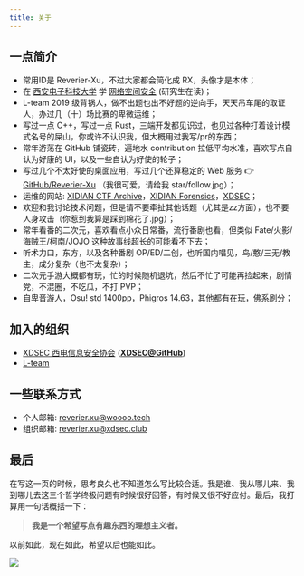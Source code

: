 ```yaml
---
title: 关于
---
```


## 一点简介

- 常用ID是 Reverier-Xu，不过大家都会简化成 RX，头像才是本体；
- 在 [西安电子科技大学](https://www.xidian.edu.cn/) 学 [网络空间安全](https://ce.xidian.edu.cn) (研究生在读)；
- L-team 2019 级背锅人，做不出题也出不好题的逆向手，天天吊车尾的取证人，办过几（十）场比赛的卑微运维；
- 写过一点 C++，写过一点 Rust，三端开发都见识过，也见过各种打着设计模式名号的屎山，你或许不认识我，但大概用过我写/pr的东西；
- 常年游荡在 GitHub 铺瓷砖，遍地水 contribution 拉低平均水准，喜欢写点自认为好康的 UI，以及一些自认为好使的轮子；
- 写过几个不太好使的桌面应用，写过几个还算稳定的 Web 服务 👉 [GitHub/Reverier-Xu](https://github.com/Reverier-Xu) （我很可爱，请给我 star/follow.jpg）；
- 运维的网站: [XIDIAN CTF Archive](https://ctf.xidian.edu.cn/)，[XIDIAN Forensics](https://forensics.xidian.edu.cn/)，[XDSEC](https://www.xdsec.org/)；
- 欢迎和我讨论技术问题，但是请不要牵扯其他话题（尤其是zz方面），也不要人身攻击（你惹到我算是踩到棉花了.jpg）；
- 常年看番的二次元，喜欢看点小众日常番，流行番剧也看，但类似 Fate/火影/海贼王/柯南/JOJO 这种故事线超长的可能看不下去；
- 听术力口，东方，以及各种番剧 OP/ED/二创，也听国内唱见，鸟/憨/三无/教主，成分复杂（也不太复杂）；
- 二次元手游大概都有玩，忙的时候随机退坑，然后不忙了可能再捡起来，剧情党，不混圈，不吃瓜，不打 PVP；
- 自卑音游人，Osu! std 1400pp，Phigros 14.63，其他都有在玩，佛系刷分；

## 加入的组织

- [XDSEC 西电信息安全协会](https://www.xdsec.org/) ([**XDSEC@GitHub**](https://github.com/XDSEC))
- [L-team](https://l.xdsec.org/)

## 一些联系方式

- 个人邮箱: [reverier.xu@woooo.tech](mailto:reverier.xu@woooo.tech)
- 组织邮箱: [reverier.xu@xdsec.club](mailto:reverier.xu@xdsec.club)

## 最后

在写这一页的时候，思考良久也不知道怎么写比较合适。我是谁、我从哪儿来、我到哪儿去这三个哲学终极问题有时候很好回答，有时候又很不好应付。最后，我打算用一句话概括一下：

> **我是一个希望写点有趣东西的理想主义者。**

以前如此，现在如此，希望以后也能如此。

![](https://files.catbox.moe/9acrj1.webp)
